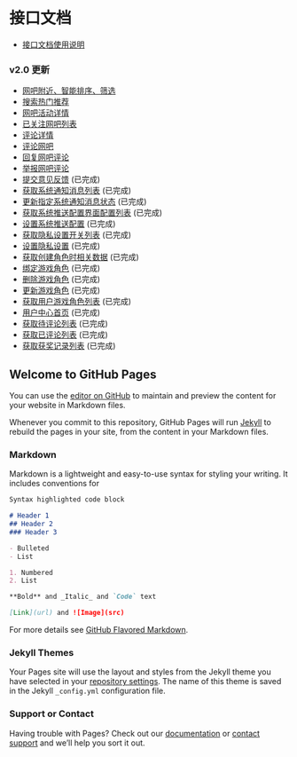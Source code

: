# 接口文档

* [接口文档使用说明](guide.md)

### v2.0 更新

* [网吧附近、智能排序、筛选](src/52-bar-filter.md)
* [搜索热门推荐](src/54-bar-search-hot.md)
* [网吧活动详情](src/55-bar-activity-detail.md)
* [已关注网吧列表](src/56-bar-followed.md)
* [评论详情](src/57-bar-comment-detail.md)
* [评论网吧](src/58-bar-comment.md)
* [回复网吧评论](src/59-bar-comment-reply.md)
* [举报网吧评论](src/60-bar-comment-report.md)
* [提交意见反馈](src/130-add-feedback.md) (已完成)
* [获取系统通知消息列表](src/131-get-system-infom-list.md) (已完成)
* [更新指定系统通知消息状态](src/132-update-system-infom.md) (已完成)
* [获取系统推送配置界面配置列表](src/133-get-system-message-set-list.md) (已完成)
* [设置系统推送配置](src/134-set-system-message-set.md) (已完成)
* [获取隐私设置开关列表](src/135-get-privacy-setting-list.md) (已完成)
* [设置隐私设置](src/136-set-privacy-setting.md) (已完成)
* [获取创建角色时相关数据](src/140-getGameRoleRelativeData.md) (已完成)
* [绑定游戏角色](src/141-bind-game-role-for-user.md) (已完成)
* [删除游戏角色](src/142-unbind-game-role-for-user.md) (已完成)
* [更新游戏角色](src/143-update-game-role-for-user.md) (已完成)
* [获取用户游戏角色列表](src/144-get-user-game-role-list.md) (已完成)
* [用户中心首页](src/34-mine.md) (已完成)
* [获取待评论列表](src/146-noComment-list.md) (已完成)
* [获取已评论列表](src/147-comment-list.md) (已完成)
* [获取获奖记录列表](src/148-get-cash-history-list.md) (已完成)


## Welcome to GitHub Pages

You can use the [editor on GitHub](https://github.com/xingqiyi/blog/edit/master/README.md) to maintain and preview the content for your website in Markdown files.

Whenever you commit to this repository, GitHub Pages will run [Jekyll](https://jekyllrb.com/) to rebuild the pages in your site, from the content in your Markdown files.

### Markdown

Markdown is a lightweight and easy-to-use syntax for styling your writing. It includes conventions for

```markdown
Syntax highlighted code block

# Header 1
## Header 2
### Header 3

- Bulleted
- List

1. Numbered
2. List

**Bold** and _Italic_ and `Code` text

[Link](url) and ![Image](src)
```

For more details see [GitHub Flavored Markdown](https://guides.github.com/features/mastering-markdown/).

### Jekyll Themes

Your Pages site will use the layout and styles from the Jekyll theme you have selected in your [repository settings](https://github.com/xingqiyi/blog/settings). The name of this theme is saved in the Jekyll `_config.yml` configuration file.

### Support or Contact

Having trouble with Pages? Check out our [documentation](https://help.github.com/categories/github-pages-basics/) or [contact support](https://github.com/contact) and we’ll help you sort it out.
